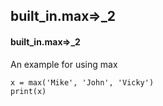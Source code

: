 ## built_in.max=>_2
#### built_in.max=>_2
An example for using max
```
x = max('Mike', 'John', 'Vicky')
print(x)
```